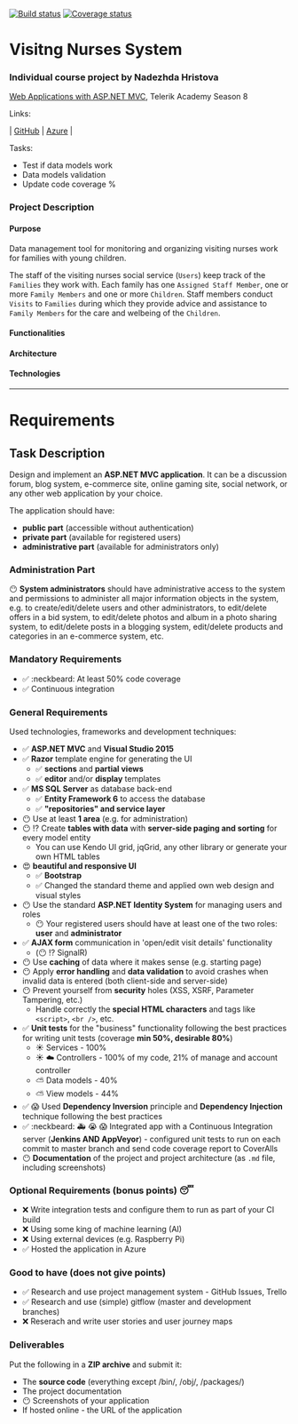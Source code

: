[![Build status](https://ci.appveyor.com/api/projects/status/github/nhristova/VisitngNursesSystem?branch=master&svg=true)](https://ci.appveyor.com/project/nhristova/visitngnursessystem)
[![Coverage status](https://coveralls.io/repos/github/nhristova/VisitngNursesSystem/badge.svg?branch=master)](https://coveralls.io/github/nhristova/VisitngNursesSystem?branch=master)

# Visitng Nurses System

### Individual course project by Nadezhda Hristova

[Web Applications with ASP.NET MVC](https://telerikacademy.com/Courses/Courses/Details/444), Telerik Academy Season 8

Links: 

|  [GitHub](https://github.com/nhristova/VisitngNursesSystem) | 
[Azure](http://visiting-nurses-service.azurewebsites.net/) |

Tasks:

- Test if data models work
- Data models validation
- Update code coverage %

### Project Description

#### Purpose

Data management tool for monitoring and organizing visiting nurses work for families with young children. 

The staff of the visiting nurses social service (`Users`) keep track of the `Families` they work with. Each family has one `Assigned Staff Member`, one or more `Family Members` and one or more `Children`. Staff members conduct `Visits` to `Families` during which they provide advice and assistance to `Family Members` for the care and welbeing of the `Children`.

#### Functionalities
#### Architecture
#### Technologies

----
# Requirements

## Task Description

Design and implement an **ASP.NET MVC application**. It can be a discussion forum, blog system, e-commerce site, online gaming site, social network, or any other web application by your choice.

The application should have:
* **public part** (accessible without authentication)
* **private part** (available for registered users)
* **administrative part** (available for administrators only)

### Administration Part
:no_mouth:
**System administrators** should have administrative access to the system and permissions to administer all major information objects in the system, e.g. to create/edit/delete users and other administrators, to edit/delete offers in a bid system, to edit/delete photos and album in a photo sharing system, to edit/delete posts in a blogging system, edit/delete products and categories in an e-commerce system, etc.


### Mandatory Requirements

- :white_check_mark: :neckbeard: At least 50% code coverage
- :white_check_mark: Continuous integration

### General Requirements

Used technologies, frameworks and development techniques:
* :white_check_mark: **ASP.NET MVC** and **Visual Studio 2015**
* :white_check_mark: **Razor** template engine for generating the UI
	* :white_check_mark: **sections** and **partial views**
	* :white_check_mark: **editor** and/or **display** templates
* :white_check_mark: **MS SQL Server** as database back-end
	* :white_check_mark: **Entity Framework 6** to access the database
	* :white_check_mark: **"repositories" and service layer**
* :no_mouth: Use at least **1 area** (e.g. for administration)
* :no_mouth: :interrobang: Create **tables with data** with **server-side paging and sorting** for every model entity
	* You can use Kendo UI grid, jqGrid, any other library or generate your own HTML tables
* :heart_eyes: **beautiful and responsive UI**
	* :white_check_mark: **Bootstrap**
	* :white_check_mark: Changed the standard theme and applied own web design and visual styles
* :no_mouth: Use the standard **ASP.NET Identity System** for managing users and roles
	* :no_mouth: Your registered users should have at least one of the two roles: **user** and **administrator**
* :white_check_mark:  **AJAX form** communication in 'open/edit visit details' functionality
    - (:no_mouth: :interrobang: SignalR)
* :no_mouth: Use **caching** of data where it makes sense (e.g. starting page)
* :no_mouth: Apply **error handling** and **data validation** to avoid crashes when invalid data is entered (both client-side and server-side)
* :no_mouth: Prevent yourself from **security** holes (XSS, XSRF, Parameter Tampering, etc.)
	* Handle correctly the **special HTML characters** and tags like `<script>`, `<br />`, etc.
* :white_check_mark: **Unit tests** for the "business" functionality following the best practices for writing unit tests (coverage **min 50%, desirable 80%**)
    * :sunny: Services - 100% 
    * :sunny: :cloud: Controllers - 100% of my code, 21% of manage and account controller
    * :partly_sunny: Data models - 40%
    * :partly_sunny: View models - 44%
* :white_check_mark: :scream: Used **Dependency Inversion** principle and **Dependency Injection** technique following the best practices 
* :white_check_mark: :neckbeard: :ambulance: :sob: :scream: Integrated app with a Continuous Integration server (**Jenkins AND AppVeyor**) - configured unit tests to run on each commit to master branch and send code coverage report to CoverAlls
* :no_mouth: **Documentation** of the project and project architecture (as `.md` file, including screenshots)

### Optional Requirements (bonus points) :sleeping:

* :x: Write integration tests and configure them to run as part of your CI build
* :x: Using some king of machine learning (AI)
* :x: Using external devices (e.g. Raspberry Pi)
* :white_check_mark: Hosted the application in Azure

### Good to have (does not give points)
* :white_check_mark: Research and use project management system - GitHub Issues, Trello
* :white_check_mark: Research and use (simple) gitflow (master and development branches)
* :x: Reserach and write user stories and user journey maps

### Deliverables

Put the following in a **ZIP archive** and submit it:
* The **source code** (everything except /bin/, /obj/, /packages/)
* The project documentation
* :no_mouth: Screenshots of your application
* If hosted online - the URL of the application
